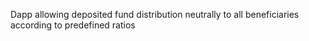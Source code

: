 Dapp allowing deposited fund distribution neutrally to all beneficiaries according to predefined ratios
